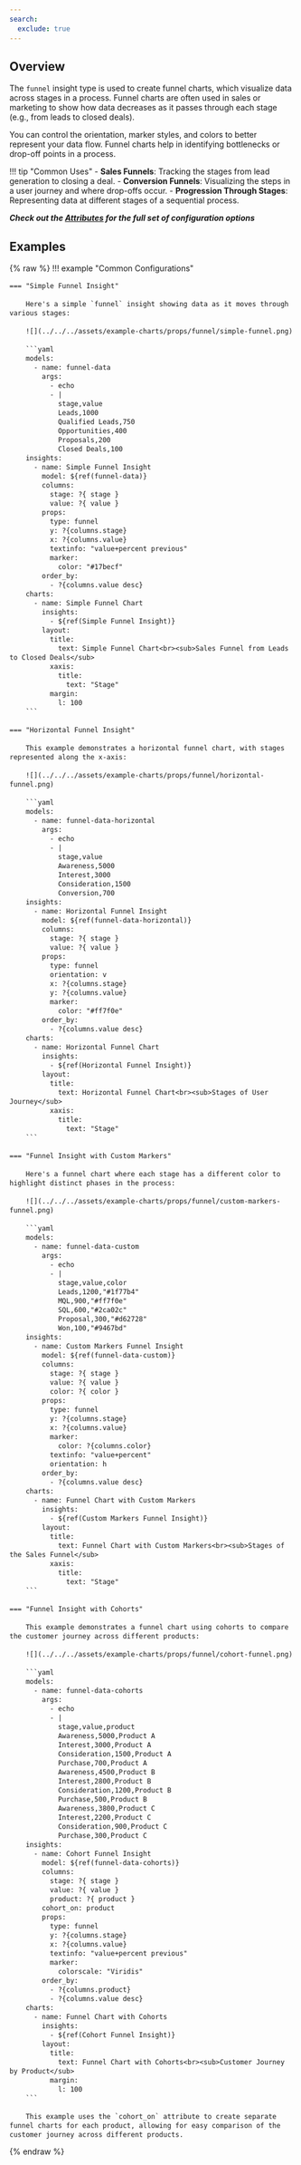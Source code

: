 ```yaml
---
search:
  exclude: true
---
```


<!--start-->

## Overview

The `funnel` insight type is used to create funnel charts, which visualize data across stages in a process. Funnel charts are often used in sales or marketing to show how data decreases as it passes through each stage (e.g., from leads to closed deals).

You can control the orientation, marker styles, and colors to better represent your data flow. Funnel charts help in identifying bottlenecks or drop-off points in a process.

!!! tip "Common Uses" - **Sales Funnels**: Tracking the stages from lead generation to closing a deal. - **Conversion Funnels**: Visualizing the steps in a user journey and where drop-offs occur. - **Progression Through Stages**: Representing data at different stages of a sequential process.

_**Check out the [Attributes](../../configuration/Insight/Props/Funnel/#attributes) for the full set of configuration options**_

## Examples

{% raw %}
!!! example "Common Configurations"

    === "Simple Funnel Insight"

        Here's a simple `funnel` insight showing data as it moves through various stages:

        ![](../../../assets/example-charts/props/funnel/simple-funnel.png)

        ```yaml
        models:
          - name: funnel-data
            args:
              - echo
              - |
                stage,value
                Leads,1000
                Qualified Leads,750
                Opportunities,400
                Proposals,200
                Closed Deals,100
        insights:
          - name: Simple Funnel Insight
            model: ${ref(funnel-data)}
            columns:
              stage: ?{ stage }
              value: ?{ value }
            props:
              type: funnel
              y: ?{columns.stage}
              x: ?{columns.value}
              textinfo: "value+percent previous"
              marker:
                color: "#17becf"
            order_by:
              - ?{columns.value desc}
        charts:
          - name: Simple Funnel Chart
            insights:
              - ${ref(Simple Funnel Insight)}
            layout:
              title:
                text: Simple Funnel Chart<br><sub>Sales Funnel from Leads to Closed Deals</sub>
              xaxis:
                title:
                  text: "Stage"
              margin:
                l: 100
        ```

    === "Horizontal Funnel Insight"

        This example demonstrates a horizontal funnel chart, with stages represented along the x-axis:

        ![](../../../assets/example-charts/props/funnel/horizontal-funnel.png)

        ```yaml
        models:
          - name: funnel-data-horizontal
            args:
              - echo
              - |
                stage,value
                Awareness,5000
                Interest,3000
                Consideration,1500
                Conversion,700
        insights:
          - name: Horizontal Funnel Insight
            model: ${ref(funnel-data-horizontal)}
            columns:
              stage: ?{ stage }
              value: ?{ value }
            props:
              type: funnel
              orientation: v
              x: ?{columns.stage}
              y: ?{columns.value}
              marker:
                color: "#ff7f0e"
            order_by:
              - ?{columns.value desc}
        charts:
          - name: Horizontal Funnel Chart
            insights:
              - ${ref(Horizontal Funnel Insight)}
            layout:
              title:
                text: Horizontal Funnel Chart<br><sub>Stages of User Journey</sub>
              xaxis:
                title:
                  text: "Stage"
        ```

    === "Funnel Insight with Custom Markers"

        Here's a funnel chart where each stage has a different color to highlight distinct phases in the process:

        ![](../../../assets/example-charts/props/funnel/custom-markers-funnel.png)

        ```yaml
        models:
          - name: funnel-data-custom
            args:
              - echo
              - |
                stage,value,color
                Leads,1200,"#1f77b4"
                MQL,900,"#ff7f0e"
                SQL,600,"#2ca02c"
                Proposal,300,"#d62728"
                Won,100,"#9467bd"
        insights:
          - name: Custom Markers Funnel Insight
            model: ${ref(funnel-data-custom)}
            columns:
              stage: ?{ stage }
              value: ?{ value }
              color: ?{ color }
            props:
              type: funnel
              y: ?{columns.stage}
              x: ?{columns.value}
              marker:
                color: ?{columns.color}
              textinfo: "value+percent"
              orientation: h
            order_by:
              - ?{columns.value desc}
        charts:
          - name: Funnel Chart with Custom Markers
            insights:
              - ${ref(Custom Markers Funnel Insight)}
            layout:
              title:
                text: Funnel Chart with Custom Markers<br><sub>Stages of the Sales Funnel</sub>
              xaxis:
                title:
                  text: "Stage"
        ```

    === "Funnel Insight with Cohorts"

        This example demonstrates a funnel chart using cohorts to compare the customer journey across different products:

        ![](../../../assets/example-charts/props/funnel/cohort-funnel.png)

        ```yaml
        models:
          - name: funnel-data-cohorts
            args:
              - echo
              - |
                stage,value,product
                Awareness,5000,Product A
                Interest,3000,Product A
                Consideration,1500,Product A
                Purchase,700,Product A
                Awareness,4500,Product B
                Interest,2800,Product B
                Consideration,1200,Product B
                Purchase,500,Product B
                Awareness,3800,Product C
                Interest,2200,Product C
                Consideration,900,Product C
                Purchase,300,Product C
        insights:
          - name: Cohort Funnel Insight
            model: ${ref(funnel-data-cohorts)}
            columns:
              stage: ?{ stage }
              value: ?{ value }
              product: ?{ product }
            cohort_on: product
            props:
              type: funnel
              y: ?{columns.stage}
              x: ?{columns.value}
              textinfo: "value+percent previous"
              marker:
                colorscale: "Viridis"
            order_by:
              - ?{columns.product}
              - ?{columns.value desc}
        charts:
          - name: Funnel Chart with Cohorts
            insights:
              - ${ref(Cohort Funnel Insight)}
            layout:
              title:
                text: Funnel Chart with Cohorts<br><sub>Customer Journey by Product</sub>
              margin:
                l: 100
        ```

        This example uses the `cohort_on` attribute to create separate funnel charts for each product, allowing for easy comparison of the customer journey across different products.

{% endraw %}

<!--end-->
